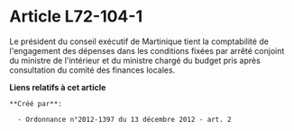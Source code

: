 # Article L72-104-1

Le président du conseil exécutif de Martinique tient la comptabilité de l'engagement des dépenses dans les conditions fixées
par arrêté conjoint du ministre de l'intérieur et du ministre chargé du budget pris après consultation du comité des finances
locales.

**Liens relatifs à cet article**

	**Créé par**:

	  - Ordonnance n°2012-1397 du 13 décembre 2012 - art. 2
